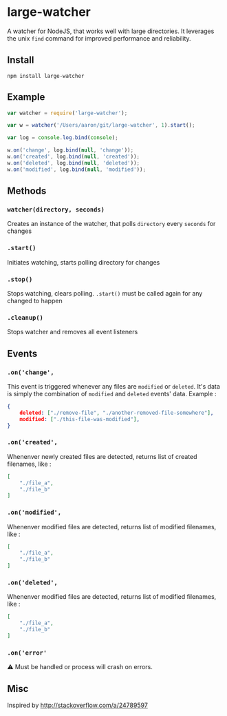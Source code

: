 large-watcher
=============

A watcher for NodeJS, that works well with large directories. It leverages the unix `find` command for improved performance and reliability.


## Install

```
npm install large-watcher
```


## Example

```js
var watcher = require('large-watcher');

var w = watcher('/Users/aaron/git/large-watcher', 1).start();

var log = console.log.bind(console);

w.on('change', log.bind(null, 'change'));
w.on('created', log.bind(null, 'created'));
w.on('deleted', log.bind(null, 'deleted'));
w.on('modified', log.bind(null, 'modified'));
```


## Methods

### `watcher(directory, seconds)`
Creates an instance of the watcher, that polls `directory` every `seconds` for changes

### `.start()`
Initiates watching, starts polling directory for changes

### `.stop()`
Stops watching, clears polling. `.start()` must be called again for any changed to happen

### `.cleanup()`
Stops watcher and removes all event listeners


## Events

### `.on('change', `
This event is triggered whenever any files are `modified` or `deleted`. It's data is simply the combination of `modified` and `deleted` events' data. Example :

```json
{
    deleted: ["./remove-file", "./another-removed-file-somewhere"],
    modified: ["./this-file-was-modified"],
}
```

### `.on('created', `
Whenenver newly created files are detected, returns list of created filenames, like :

```json
[
    "./file_a",
    "./file_b"
]
```

### `.on('modified', `
Whenenver modified files are detected, returns list of modified filenames, like :

```json
[
    "./file_a",
    "./file_b"
]
```

### `.on('deleted', `
Whenenver modified files are detected, returns list of modified filenames, like :

```json
[
    "./file_a",
    "./file_b"
]
```

### `.on('error'`
:warning: Must be handled or process will crash on errors.

## Misc
Inspired by http://stackoverflow.com/a/24789597
